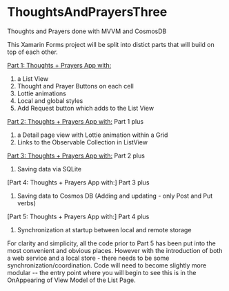 # ThoughtsAndPrayersThree
Thoughts and Prayers done with MVVM and CosmosDB

This Xamarin Forms project will be split into distict parts that will build on top of each other.

[Part 1: Thoughts + Prayers App with:](https://github.com/andrewchungxam/ThoughtsAndPrayersThree/tree/Branch-01-ListAndAddButton)
1) a List View 
2) Thought and Prayer Buttons on each cell 
3) Lottie animations
4) Local and global styles
5) Add Request button which adds to the List View

[Part 2: Thoughts + Prayers App with:](https://github.com/andrewchungxam/ThoughtsAndPrayersThree/tree/Branch-02-Clickable-ViewCells)
Part 1 plus
1) a Detail page view with Lottie animation within a Grid
2) Links to the Observable Collection in ListView 

[Part 3: Thoughts + Prayers App with:](https://github.com/andrewchungxam/ThoughtsAndPrayersThree/tree/Branch-03-SQLite)
Part 2 plus
1) Saving data via SQLite

[Part 4: Thoughts + Prayers App with:]
Part 3 plus
1) Saving data to Cosmos DB (Adding and updating - only Post and Put verbs)

[Part 5: Thoughts + Prayers App with:]
Part 4 plus
1) Synchronization at startup between local and remote storage

For clarity and simplicity, all the code prior to Part 5 has been put into the most convenient and obvious places.  However with the introduction of both a web service and a local store - there needs to be some synchronization/coordination.  Code will need to become slightly more modular -- the entry point where you will begin to see this is in the OnAppearing of View Model of the List Page.
